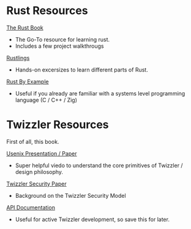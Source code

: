 # Rust Resources

[The Rust Book](https://doc.rust-lang.org/book/)
- The Go-To resource for learning rust.
- Includes a few project walkthrougs 


[Rustlings](https://rustlings.rust-lang.org/)
- Hands-on excersizes to learn different parts of Rust.

[Rust By Example](https://doc.rust-lang.org/rust-by-example/)
- Useful if you already are familiar with a systems level programming language (C / C++ / Zig)

# Twizzler Resources

First of all, this book.

[Usenix Presentation / Paper](https://www.usenix.org/conference/atc20/presentation/bittman)
- Super helpful viedo to understand the core primitives of Twizzler / design philosophy.

[Twizzler Security Paper](https://drive.google.com/file/d/19eBBhuFMv3FAQReTXsUNpT8ro2_wWN0t/view?usp=sharing)
- Background on the Twizzler Security Model

[API Documentation](https://twizzler-operating-system.github.io/nightly/doc/)
- Useful for active Twizzler development, so save this for later.


